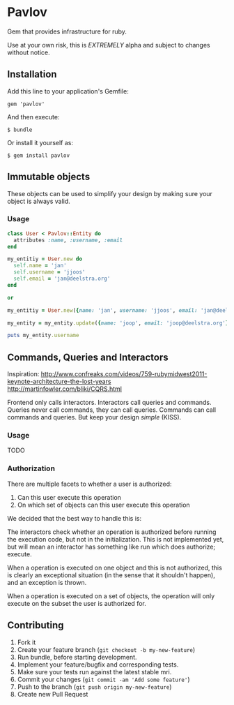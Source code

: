 # Pavlov

Gem that provides infrastructure for ruby.

Use at your own risk, this is _EXTREMELY_ alpha and subject to changes without notice.

## Installation

Add this line to your application's Gemfile:

    gem 'pavlov'

And then execute:

    $ bundle

Or install it yourself as:

    $ gem install pavlov


## Immutable objects
These objects can be used to simplify your design by making sure your object is always valid.
### Usage
```ruby
class User < Pavlov::Entity do
  attributes :name, :username, :email
end

my_entitiy = User.new do
  self.name = 'jan'
  self.username = 'jjoos'
  self.email = 'jan@deelstra.org'
end

or

my_entitiy = User.new({name: 'jan', username: 'jjoos', email: 'jan@deelstra.org'})

my_entity = my_entity.update({name: 'joop', email: 'joop@deelstra.org'})

puts my_entity.username
```

## Commands, Queries and Interactors
Inspiration:
http://www.confreaks.com/videos/759-rubymidwest2011-keynote-architecture-the-lost-years
http://martinfowler.com/bliki/CQRS.html

Frontend only calls interactors. Interactors call queries and commands.
Queries never call commands, they can call queries.
Commands can call commands and queries.
But keep your design _simple_ (KISS).

### Usage

TODO

### Authorization

There are multiple facets to whether a user is authorized:

1. Can this user execute this operation
2. On which set of objects can this user execute this operation

We decided that the best way to handle this is:

The interactors check whether an operation is authorized before running the execution code, but not in the initialization. This is not implemented yet, but will mean an interactor has something like run which does authorize; execute.

When a operation is executed on one object and this is not authorized, this is clearly an exceptional situation (in the sense that it shouldn't happen), and an exception is thrown.

When a operation is executed on a set of objects, the operation will only execute on the subset the user is authorized for.


## Contributing

1. Fork it
2. Create your feature branch (`git checkout -b my-new-feature`)
3. Run bundle, before starting development.
4. Implement your feature/bugfix and corresponding tests.
5. Make sure your tests run against the latest stable mri.
6. Commit your changes (`git commit -am 'Add some feature'`)
7. Push to the branch (`git push origin my-new-feature`)
8. Create new Pull Request
